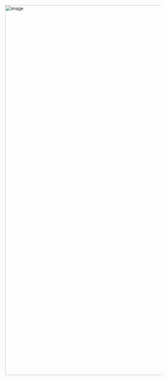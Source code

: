 <img width="1312" height="1187" alt="image" src="https://github.com/user-attachments/assets/ac5fbaa7-c04c-4682-8270-7b2a8c8f3a9c" />
